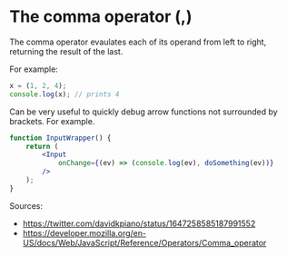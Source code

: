 # The comma operator (,)

The comma operator evaulates each of its operand from left to right, returning the result of the last.

For example:

```js
x = (1, 2, 4);
console.log(x); // prints 4
```

Can be very useful to quickly debug arrow functions not surrounded by brackets. For example.

```jsx
function InputWrapper() {
    return (
        <Input 
            onChange={(ev) => (console.log(ev), doSomething(ev))}
        />
    );
}
```

Sources:
- https://twitter.com/davidkpiano/status/1647258585187991552
- https://developer.mozilla.org/en-US/docs/Web/JavaScript/Reference/Operators/Comma_operator
